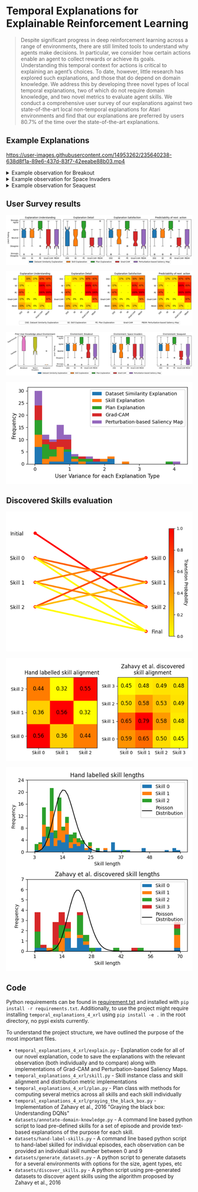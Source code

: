
# Temporal Explanations for Explainable Reinforcement Learning

> Despite significant progress in deep reinforcement learning across a range of environments, there are still limited tools to understand why agents make decisions. In particular, we consider how certain actions enable an agent to collect rewards or achieve its goals. Understanding this temporal context for actions is critical to explaining an agent’s choices. To date, however, little research has explored such explanations, and those that do depend on domain knowledge. We address this by developing three novel types of local temporal explanations, two of which do not require domain knowledge, and two novel metrics to evaluate agent skills. We conduct a comprehensive user survey of our explanations against two state-of-the-art local non-temporal explanations for Atari environments and find that our explanations are preferred by users 80.7% of the time over the state-of-the-art explanations.

## Example Explanations

https://user-images.githubusercontent.com/14953262/235640238-638d8f1a-89e6-437d-83f7-42eeabe88b03.mp4

<details>
<summary>Example observation for Breakout</summary>
<img src="analysis/figs/examples/Breakout/observation.png">

https://user-images.githubusercontent.com/14953262/235640312-9d76126b-1c4f-4a55-b59a-0e35c4d91385.mp4

https://user-images.githubusercontent.com/14953262/235640340-17f2fbe7-8461-48e2-aa05-661d7190e634.mp4

https://user-images.githubusercontent.com/14953262/235640597-dd0a79df-ee34-487a-9c30-deec4ae04107.mp4

<p>Grad-CAM Explanation</p>
<img src="analysis/figs/examples/Breakout/grad-cam.png">

<p>Perturbation-based Saliency Maps</p>
<img src="analysis/figs/examples/Breakout/perturbation-based-saliency-map.png">
</details>

<details>
<summary>Example observation for Space Invaders</summary>
<img src="analysis/figs/examples/SpaceInvaders/observation.png">

https://user-images.githubusercontent.com/14953262/235641388-5367a411-dbd1-4db9-8d3b-2893778d6efd.mp4

https://user-images.githubusercontent.com/14953262/235641418-3886ab15-4574-483b-87aa-93366d374e6e.mp4

https://user-images.githubusercontent.com/14953262/235641428-1fa21eea-2ac1-4ecc-8f84-379c30d27e6f.mp4

<p>Grad-CAM Explanation</p>
<img src="analysis/figs/examples/SpaceInvaders/grad-cam.png">

<p>Perturbation-based Saliency Maps</p>
<img src="analysis/figs/examples/SpaceInvaders/perturbation-based-saliency-map.png">
</details>

<details>
<summary>Example observation for Seaquest</summary>
<img src="analysis/figs/examples/Seaquest/observation.png">

https://user-images.githubusercontent.com/14953262/235641598-f4f71d22-d164-43ae-b79c-2d40f74d700f.mp4

https://user-images.githubusercontent.com/14953262/235641607-a6b1fdc7-333f-40ed-a0c1-9e2b2699800f.mp4

https://user-images.githubusercontent.com/14953262/235641620-38a63ee8-26a5-4ee4-b6ff-54775e02f71b.mp4

<p>Grad-CAM Explanation</p>
<img src="analysis/figs/examples/Seaquest/grad-cam.png">

<p>Perturbation-based Saliency Maps</p>
<img src="analysis/figs/examples/Seaquest/perturbation-based-saliency-map.png">
</details>

## User Survey results

![User rating](analysis/figs/survey/individual-evaluation.png)

![Comparative Rating](analysis/figs/survey/contrastive-evaluation.png)

![Environment Rating](analysis/figs/survey/environment-individual-evaluation.png)

![Explanation Variance](analysis/figs/survey/explanation-variances.png)

## Discovered Skills evaluation

![Example Plan](analysis/figs/quantitative/plan-directed-network-Breakout.png)

![Skill Alignment](analysis/figs/quantitative/skill-similarity-hand-zahavy-Breakout.png)

![Skill Length Distribution](analysis/figs/quantitative/skill-length-distribution-hand-zahavy-Breakout.png)

## Code

Python requirements can be found in [requirement.txt](requirements.txt) and installed with `pip install -r requirements.txt`. Additionally, to use the project might require installing `temporal_explanations_4_xrl` using `pip install -e .` in the root directory, no pypi exists currently.

To understand the project structure, we have outlined the purpose of the most important files.
* `temporal_explanations_4_xrl/explain.py` - Explanation code for all of our novel explanation, code to save the explanations with the relevant observation (both individually and to compare) along with implementations of Grad-CAM and Perturbation-based Saliency Maps.
* `temporal_explanations_4_xrl/skill.py` - Skill instance class and skill alignment and distribution metric implementations
* `temporal_explanations_4_xrl/plan.py` - Plan class with methods for computing several metrics across all skills and each skill individually
* `temporal_explanations_4_xrl/graying_the_black_box.py` - Implementation of Zahavy et al., 2016 "Graying the black box: Understanding DQNs"
* `datasets/annotate-domain-knowledge.py` - A command line based python script to load pre-defined skills for a set of episode and provide text-based explanations of the purpose for each skill.
* `datasets/hand-label-skills.py` - A command line based python script to hand-label skilled for individual episodes, each observation can be provided an individual skill number between 0 and 9
* `datasets/generate_datasets.py` - A python script to generate datasets for a several environments with options for the size, agent types, etc
* `datasets/discover_skills.py` - A python script using pre-generated datasets to discover agent skills using the algorithm proposed by Zahavy et al., 2016
